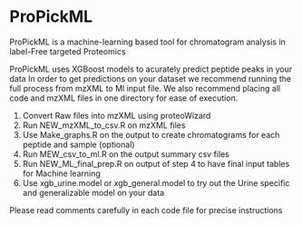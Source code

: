 # ProPickML
ProPickML is a machine-learning based tool for chromatogram analysis in label-Free targeted Proteomics

ProPickML uses XGBoost models to acurately predict peptide peaks in your data 
In order to get predictions on your dataset we recommend running the full process from mzXML to Ml input file. 
We also recommend placing all code and mzXML files in one directory for ease of execution.

1. Convert Raw files into mzXML using proteoWizard
2. Run NEW_mzXML_to_csv.R on mzXML files
3. Use Make_graphs.R on the output to create chromatograms for each peptide and sample (optional)
4. Run MEW_csv_to_ml.R on the output summary csv files
5. Run NEW_ML_final_prep.R on output of step 4 to have final input tables for Machine learning
6. Use xgb_urine.model or xgb_general.model to try out the Urine specific and generalizable model on your data

Please read comments carefully in each code file for precise instructions
